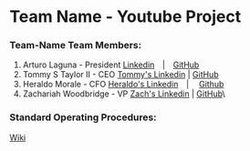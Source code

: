 # Team Name - Youtube Project

### Team-Name Team Members:
 1) Arturo Laguna - President [Linkedin](https://www.linkedin.com/in/arturo-laguna-81129320a/)&emsp;|&emsp;[GitHub](https://github.com/Random9904)
 2) Tommy S Taylor II - CEO [Tommy's Linkedin](https://www.linkedin.com/in/taylortommy/) | [ GitHub](https://github.com/taylortommy23)
 4) Heraldo Morale - CFO [Heraldo's Linkedin](https://www.linkedin.com/in/heraldo-morales/)&emsp;| &emsp;[Github](https://github.com/HeraldoM332) 
 5) Zachariah Woodbridge - VP [Zach's Linkedin](https://www.linkedin.com/in/zachariahw/) | [GitHub](https://github.com/Z-ZachattackZ)\

### Standard Operating Procedures:
[Wiki](https://github.com/Ops-201-Team-Name/Ops-201-Team-Name/wiki)

